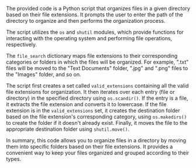 The provided code is a Python script that organizes files in a given directory based on their file extensions. It prompts the user to enter the path of the directory to organize and then performs the organization process.

The script utilizes the `os` and `shutil` modules, which provide functions for interacting with the operating system and performing file operations, respectively.

The `file_search` dictionary maps file extensions to their corresponding categories or folders in which the files will be organized. For example, ".txt" files will be moved to the "Text Documents" folder, ".jpg" and ".png" files to the "Images" folder, and so on.

The script first creates a set called `valid_extensions` containing all the valid file extensions for organization. It then iterates over each entry (file or directory) in the specified directory using `os.scandir()`. If the entry is a file, it extracts the file extension and converts it to lowercase. If the file extension is in the `valid_extensions` set, it creates the destination folder based on the file extension's corresponding category, using `os.makedirs()` to create the folder if it doesn't already exist. Finally, it moves the file to the appropriate destination folder using `shutil.move()`.

In summary, this code allows you to organize files in a directory by moving them into specific folders based on their file extensions. It provides a convenient way to keep your files organized and grouped according to their types.